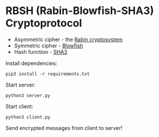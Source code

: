 # RBSH (Rabin-Blowfish-SHA3) Cryptoprotocol

* Asymmetric cipher - the [Rabin cryptosystem](https://en.wikipedia.org/wiki/Rabin_cryptosystem)
* Symmetric cipher - [Blowfish](https://en.wikipedia.org/wiki/Blowfish_(cipher))
* Hash function - [SHA3](https://en.wikipedia.org/wiki/SHA-3)

Install dependencies:
```commandline
pip3 install -r requirements.txt
```

Start server:
```commandline
python3 server.py
```

Start client:
```commandline
python3 client.py
```

Send encrypted messages from client to server!
